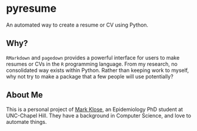 # pyresume
An automated way to create a resume or CV using Python.

## Why?
```RMarkdown``` and  ```pagedown``` provides a powerful interface for users to make resumes or CVs in the ```R``` programming language. 
From my research, no consolidated way exists within Python. 
Rather than keeping work to myself, why not try to make a package that a few people will use potentially?

## About Me
This is a personal project of [Mark Klose](https://github.com/mwklose), an Epidemiology PhD student at UNC-Chapel Hill. 
They have a background in Computer Science, and love to automate things.